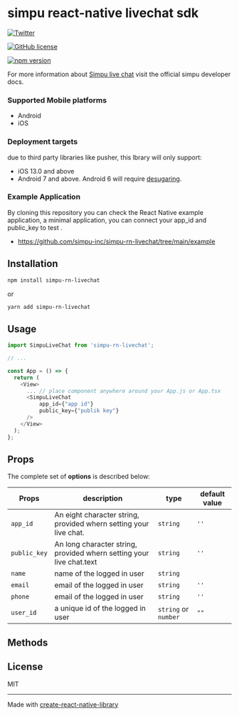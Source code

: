 # simpu react-native livechat sdk

[![Twitter](https://img.shields.io/badge/twitter-@simpuinc-blue.svg?style=flat)](http://twitter.com/simpuinc)

[![GitHub license](https://img.shields.io/badge/license-MIT-lightgrey.svg)](https://www.simpu.co/legal/privacy-policy)

[![npm version](https://badge.fury.io/js/@pusher%2Fpusher-websocket-react-native.svg)](https://badge.fury.io/js/@pusher%2Fpusher-websocket-react-native)

For more information about [Simpu live chat](https://www.simpu.co/) visit the official simpu developer docs.

### Supported Mobile platforms

- Android
- iOS

### Deployment targets

due to third party libraries like pusher, this lbrary will only support:

- iOS 13.0 and above
- Android 7 and above. Android 6 will require [desugaring](https://developer.android.com/studio/write/java8-support#library-desugaring).

### Example Application

By cloning this repository you can check the React Native example application,
a minimal application, you can connect your app_id and public_key to test .

- https://github.com/simpu-inc/simpu-rn-livechat/tree/main/example

## Installation

```sh
npm install simpu-rn-livechat
```

or

```sh
yarn add simpu-rn-livechat
```

## Usage

```js
import SimpuLiveChat from 'simpu-rn-livechat';

// ...

const App = () => {
  return (
    <View>
      ... // place component anywhere around your App.js or App.tsx
      <SimpuLiveChat 
          app_id={"app id"}
          public_key={"publik key"}
      />
    </View>
  );
};
```

 ## Props

The complete set of **options** is described below:

| Props        | description                                                          | type                 | default value |
| ------------ | -------------------------------------------------------------------- | -------------------- | ------------- |
| `app_id`     | An eight character string, provided whern setting your live chat.    | `string`             | `''`          |
| `public_key` | An long character string, provided whern setting your live chat.text | `string`             | `''`          |
| `name`       | name of the logged in user                                           | `string`             |               |
| `email`      | email of the logged in user                                          | `string`             | `''`          |
| `phone`      | email of the logged in user                                          | `string`             | `''`          |
| `user_id`    | a unique id of the logged in user                                    | `string` or `number` | `""`          |


## Methods 

<!-- ## Contributing

See the [contributing guide](CONTRIBUTING.md) to learn how to contribute to the repository and the development workflow. -->

## License

MIT

---

Made with [create-react-native-library](https://github.com/callstack/react-native-builder-bob)

